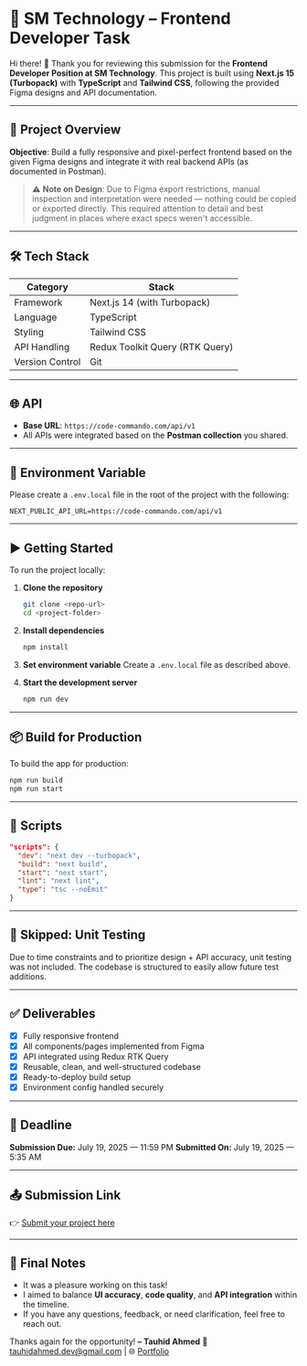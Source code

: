# 🚀 SM Technology – Frontend Developer Task

Hi there! 👋
Thank you for reviewing this submission for the **Frontend Developer Position at SM Technology**. This project is built using **Next.js 15 (Turbopack)** with **TypeScript** and **Tailwind CSS**, following the provided Figma designs and API documentation.

---

## 📁 Project Overview

**Objective**:
Build a fully responsive and pixel-perfect frontend based on the given Figma designs and integrate it with real backend APIs (as documented in Postman).

> ⚠️ **Note on Design**:
> Due to Figma export restrictions, manual inspection and interpretation were needed — nothing could be copied or exported directly. This required attention to detail and best judgment in places where exact specs weren't accessible.

---

## 🛠 Tech Stack

| Category        | Stack                           |
| --------------- | ------------------------------- |
| Framework       | Next.js 14 (with Turbopack)     |
| Language        | TypeScript                      |
| Styling         | Tailwind CSS                    |
| API Handling    | Redux Toolkit Query (RTK Query) |
| Version Control | Git                             |

---

## 🌐 API

- **Base URL**: `https://code-commando.com/api/v1`
- All APIs were integrated based on the **Postman collection** you shared.

---

## 🔐 Environment Variable

Please create a `.env.local` file in the root of the project with the following:

```env
NEXT_PUBLIC_API_URL=https://code-commando.com/api/v1
```

---

## ▶️ Getting Started

To run the project locally:

1. **Clone the repository**

   ```bash
   git clone <repo-url>
   cd <project-folder>
   ```

2. **Install dependencies**

   ```bash
   npm install
   ```

3. **Set environment variable**
   Create a `.env.local` file as described above.

4. **Start the development server**

   ```bash
   npm run dev
   ```

---

## 📦 Build for Production

To build the app for production:

```bash
npm run build
npm run start
```

---

## 🧾 Scripts

```json
"scripts": {
  "dev": "next dev --turbopack",
  "build": "next build",
  "start": "next start",
  "lint": "next lint",
  "type": "tsc --noEmit"
}
```

---

## 🚧 Skipped: Unit Testing

Due to time constraints and to prioritize design + API accuracy, unit testing was not included. The codebase is structured to easily allow future test additions.

---

## ✅ Deliverables

- [x] Fully responsive frontend
- [x] All components/pages implemented from Figma
- [x] API integrated using Redux RTK Query
- [x] Reusable, clean, and well-structured codebase
- [x] Ready-to-deploy build setup
- [x] Environment config handled securely

---

## 📅 Deadline

**Submission Due:** July 19, 2025 — 11:59 PM
**Submitted On:** July 19, 2025 — 5:35 AM

---

## 📤 Submission Link

👉 [Submit your project here](https://docs.google.com/forms/d/1O5T3TfgVAOVwJrB6h8_caF8UZad66a9JiYV_d7d1lBY/viewform?edit_requested=true)

---

## 🙌 Final Notes

- It was a pleasure working on this task!
- I aimed to balance **UI accuracy**, **code quality**, and **API integration** within the timeline.
- If you have any questions, feedback, or need clarification, feel free to reach out.

Thanks again for the opportunity!
**– Tauhid Ahmed**
📧 [tauhidahmed.dev@gmail.com](mailto:tauhidahmed.dev@gmail.com) | 🌐 [Portfolio](https://tauhidahmed.vercel.app)
